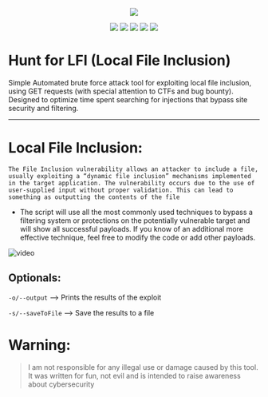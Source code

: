 <div><center>

  <img src="https://github.com/Jsmoreira02/LFI-Hunter/assets/103542430/d8c5f069-7a57-4357-a488-90a995ce5a1f"></br>
  
</center></div>

<div align="center">
  <img src="https://img.shields.io/badge/Language%20-Python3-green.svg">
  <img src="https://img.shields.io/badge/License%20-GPL 2.0-blue.svg">
  <img src="https://img.shields.io/badge/Type%20-Hacking tool | CTF tool-darkblue.svg"">
  <img src="https://img.shields.io/badge/OS%20-Windows, Linux-red.svg"">
  <img src="https://img.shields.io/badge/Local File Inclusion%20-teste?style=flat-square">
</div>


# Hunt for LFI (Local File Inclusion)
Simple Automated brute force attack tool for exploiting local file inclusion, using GET requests (with special attention to CTFs and bug bounty). Designed to optimize time spent searching for injections that bypass site security and filtering.

-------
# Local File Inclusion: 
``The File Inclusion vulnerability allows an attacker to include a file, usually exploiting a “dynamic file inclusion” mechanisms implemented in the target application. The vulnerability occurs due to the use of user-supplied input without proper validation. This can lead to something as outputting the contents of the file``

- The script will use all the most commonly used techniques to bypass a filtering system or protections on the potentially vulnerable target and will show all successful payloads. If you know of an additional more effective technique, feel free to modify the code or add other payloads.

![video](https://github.com/Jsmoreira02/LFI-Hunter/assets/103542430/87b88afd-2f54-40b8-96fd-14bc513913c3)

## Optionals:

`-o/--output` --> Prints the results of the exploit 

`-s/--saveToFile` --> Save the results to a file

# Warning:    
> I am not responsible for any illegal use or damage caused by this tool. It was written for fun, not evil and is intended to raise awareness about cybersecurity
